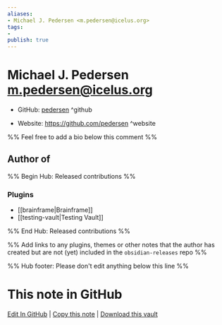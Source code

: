 ```yaml
---
aliases:
- Michael J. Pedersen <m.pedersen@icelus.org>
tags:
- 
publish: true
---
```


# Michael J. Pedersen <m.pedersen@icelus.org>

- GitHub: [pedersen](https://github.com/pedersen/) ^github
<!-- - Discord: `@` ^discord-->
- Website: <https://github.com/pedersen> ^website
<!-- - [[Publish sites|Publish site]]: <https://> ^publish-->

%% Feel free to add a bio below this comment %%


## Author of

%% Begin Hub: Released contributions %%
### Plugins
- [[brainframe|Brainframe]]
- [[testing-vault|Testing Vault]]

%% End Hub: Released contributions %%

%% Add links to any plugins, themes or other notes that the author has created but are not (yet) included in the `obsidian-releases` repo %%

<!--
### Unlisted plugins
-->

<!--
### Others
-->

<!--
## Sponsor this author
-->

<!-- - [[GitHub sponsors]]: [Sponsor @pedersen on GitHub Sponsors](https://github.com/sponsors/pedersen) ^github-sponsor-->
<!-- - [[Buy me a coffee]]: <https://> ^buy-me-a-coffee-->
<!-- - [[PayPal]]: <https://> ^paypal-->
<!-- - [[Patreon]]: <https://> ^patreon-->

<!--
## Follow this author
-->

<!-- - [[YouTube Channels|On YouTube]]: <https://> ^youtube-->
<!-- - Twitter: <https://> ^twitter-->
<!-- - ... -->

%% Hub footer: Please don't edit anything below this line %%

# This note in GitHub

<span class="git-footer">[Edit In GitHub](https://github.dev/obsidian-community/obsidian-hub/blob/main/01%20-%20Community/People/pedersen.md "git-hub-edit-note") | [Copy this note](https://raw.githubusercontent.com/obsidian-community/obsidian-hub/main/01%20-%20Community/People/pedersen.md "git-hub-copy-note") | [Download this vault](https://github.com/obsidian-community/obsidian-hub/archive/refs/heads/main.zip "git-hub-download-vault") </span>
